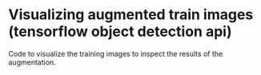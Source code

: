 # Visualizing augmented train images (tensorflow object detection api)

Code to visualize the training images to inspect the results of the augmentation.
